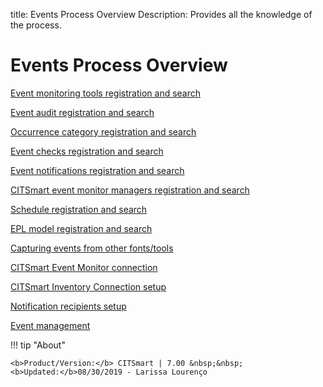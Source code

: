 title: Events Process Overview
Description: Provides all the knowledge of the process. 
# Events Process Overview

[Event monitoring tools registration and search](/en-us/citsmart-platform-7/processes/event/event-monitoring-tools.html)

[Event audit registration and search](/en-us/citsmart-platform-7/processes/event/event-audit.html)

[Occurrence category registration and search](/en-us/citsmart-platform-7/processes/event/occurrence-category.html)

[Event checks registration and search](/en-us/citsmart-platform-7/processes/event/event-checks.html)

[Event notifications registration and search](/en-us/citsmart-platform-7/processes/event/notification-event.html)

[CITSmart event monitor managers registration and search](/en-us/citsmart-platform-7/processes/event/event-monitor-managers.html)

[Schedule registration and search](/en-us/citsmart-platform-7/processes/event/time-registration.html)

[EPL model registration and search](/en-us/citsmart-platform-7/processes/event/epl-models.html)

[Capturing events from other fonts/tools](/en-us/citsmart-platform-7/processes/event/capturing-events.html)

[CITSmart Event Monitor connection](/en-us/citsmart-platform-7/processes/event/event-monitor-connection.html)

[CITSmart Inventory Connection setup](/en-us/citsmart-platform-7/processes/event/inventory-connection-setup.html)

[Notification recipients setup](/en-us/citsmart-platform-7/processes/event/notifications-recipients.html)

[Event management](/en-us/citsmart-platform-7/processes/event/event-management.html)

!!! tip "About"

    <b>Product/Version:</b> CITSmart | 7.00 &nbsp;&nbsp;
    <b>Updated:</b>08/30/2019 - Larissa Lourenço

